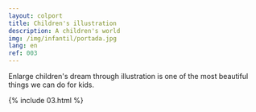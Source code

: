 ```yaml
---
layout: colport
title: Children's illustration
description: A children's world
img: /img/infantil/portada.jpg
lang: en
ref: 003
---
```


Enlarge children's dream through illustration is one of the most beautiful things we can do for kids.

{% include 03.html %}